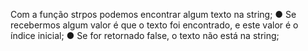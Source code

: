 Com a função strpos podemos encontrar algum texto na string; ● Se recebermos algum valor é que o texto foi encontrado, e este valor é o índice inicial; ● Se for retornado false, o texto não está na string;